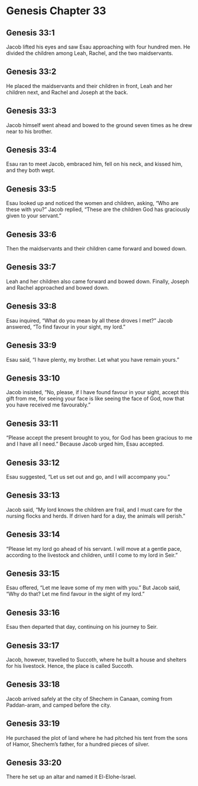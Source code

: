 # Genesis Chapter 33

## Genesis 33:1
Jacob lifted his eyes and saw Esau approaching with four hundred men. He divided the children among Leah, Rachel, and the two maidservants.

## Genesis 33:2
He placed the maidservants and their children in front, Leah and her children next, and Rachel and Joseph at the back.

## Genesis 33:3
Jacob himself went ahead and bowed to the ground seven times as he drew near to his brother.

## Genesis 33:4
Esau ran to meet Jacob, embraced him, fell on his neck, and kissed him, and they both wept.

## Genesis 33:5
Esau looked up and noticed the women and children, asking, “Who are these with you?” Jacob replied, “These are the children God has graciously given to your servant.”

## Genesis 33:6
Then the maidservants and their children came forward and bowed down.

## Genesis 33:7
Leah and her children also came forward and bowed down. Finally, Joseph and Rachel approached and bowed down.

## Genesis 33:8
Esau inquired, “What do you mean by all these droves I met?” Jacob answered, “To find favour in your sight, my lord.”

## Genesis 33:9
Esau said, “I have plenty, my brother. Let what you have remain yours.”

## Genesis 33:10
Jacob insisted, “No, please, if I have found favour in your sight, accept this gift from me, for seeing your face is like seeing the face of God, now that you have received me favourably.”

## Genesis 33:11
“Please accept the present brought to you, for God has been gracious to me and I have all I need.” Because Jacob urged him, Esau accepted.

## Genesis 33:12
Esau suggested, “Let us set out and go, and I will accompany you.”

## Genesis 33:13
Jacob said, “My lord knows the children are frail, and I must care for the nursing flocks and herds. If driven hard for a day, the animals will perish.”

## Genesis 33:14
“Please let my lord go ahead of his servant. I will move at a gentle pace, according to the livestock and children, until I come to my lord in Seir.”

## Genesis 33:15
Esau offered, “Let me leave some of my men with you.” But Jacob said, “Why do that? Let me find favour in the sight of my lord.”

## Genesis 33:16
Esau then departed that day, continuing on his journey to Seir.

## Genesis 33:17
Jacob, however, travelled to Succoth, where he built a house and shelters for his livestock. Hence, the place is called Succoth.

## Genesis 33:18
Jacob arrived safely at the city of Shechem in Canaan, coming from Paddan-aram, and camped before the city.

## Genesis 33:19
He purchased the plot of land where he had pitched his tent from the sons of Hamor, Shechem’s father, for a hundred pieces of silver.

## Genesis 33:20
There he set up an altar and named it El-Elohe-Israel.
